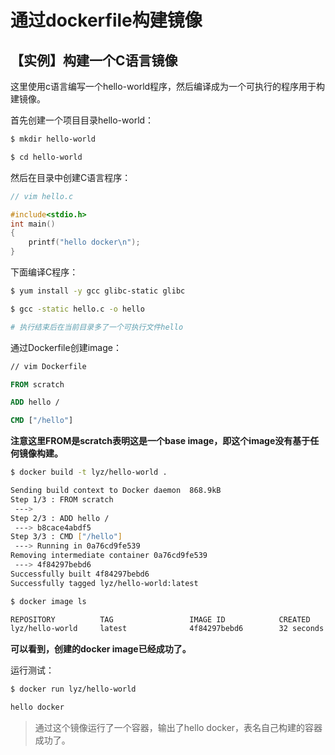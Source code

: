 # 通过dockerfile构建镜像



## 【实例】构建一个C语言镜像

这里使用c语言编写一个hello-world程序，然后编译成为一个可执行的程序用于构建镜像。



首先创建一个项目目录hello-world：

```bash
$ mkdir hello-world

$ cd hello-world
```



然后在目录中创建C语言程序：

```c
// vim hello.c

#include<stdio.h>
int main()
{
​    printf("hello docker\n");
}
```



下面编译C程序：

```bash
$ yum install -y gcc glibc-static glibc

$ gcc -static hello.c -o hello

# 执行结束后在当前目录多了一个可执行文件hello
```



通过Dockerfile创建image：

```dockerfile
// vim Dockerfile

FROM scratch

ADD hello /

CMD ["/hello"]
```

**注意这里FROM是scratch表明这是一个base image，即这个image没有基于任何镜像构建。**



```bash
$ docker build -t lyz/hello-world .

Sending build context to Docker daemon  868.9kB
Step 1/3 : FROM scratch
 ---> 
Step 2/3 : ADD hello /
 ---> b8cace4abdf5
Step 3/3 : CMD ["/hello"]
 ---> Running in 0a76cd9fe539
Removing intermediate container 0a76cd9fe539
 ---> 4f84297bebd6
Successfully built 4f84297bebd6
Successfully tagged lyz/hello-world:latest

$ docker image ls 

REPOSITORY          TAG                 IMAGE ID            CREATED             SIZE
lyz/hello-world     latest              4f84297bebd6        32 seconds ago      865kB
```



**可以看到，创建的docker image已经成功了。**

 

运行测试：

```bash
$ docker run lyz/hello-world

hello docker
```

> 通过这个镜像运行了一个容器，输出了hello docker，表名自己构建的容器成功了。

